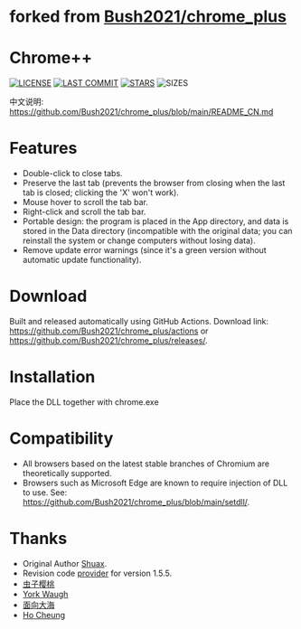 # forked from [Bush2021/chrome_plus](https://github.com/Bush2021/chrome_plus)

# Chrome++
[![LICENSE](https://img.shields.io/badge/License-MIT-blue.svg?style=for-the-badge&logo=github "LICENSE")](https://github.com/Bush2021/chrome_plus/blob/main/LICENSE) [![LAST COMMIT](https://img.shields.io/github/last-commit/Bush2021/chrome_plus?color=blue&logo=github&style=for-the-badge "LAST COMMIT")](https://github.com/Bush2021/chrome_plus/commits/main)  [![STARS](https://img.shields.io/github/stars/Bush2021/chrome_plus?color=brightgreen&logo=github&style=for-the-badge "STARS")](https://github.com/Bush2021/chrome_plus/stargazers) ![SIZES](https://img.shields.io/github/languages/code-size/Bush2021/chrome_plus?color=brightgreen&logo=github&style=for-the-badge "SIZES")

中文说明: https://github.com/Bush2021/chrome_plus/blob/main/README_CN.md

# Features
* Double-click to close tabs.
* Preserve the last tab (prevents the browser from closing when the last tab is closed; clicking the 'X' won't work).
* Mouse hover to scroll the tab bar.
* Right-click and scroll the tab bar.
* Portable design: the program is placed in the App directory, and data is stored in the Data directory (incompatible with the original data; you can reinstall the system or change computers without losing data).
* Remove update error warnings (since it's a green version without automatic update functionality).

# Download
Built and released automatically using GitHub Actions. Download link: https://github.com/Bush2021/chrome_plus/actions or https://github.com/Bush2021/chrome_plus/releases/.

# Installation
Place the DLL together with chrome.exe

# Compatibility
* All browsers based on the latest stable branches of Chromium are theoretically supported.
* Browsers such as Microsoft Edge are known to require injection of DLL to use. See: https://github.com/Bush2021/chrome_plus/blob/main/setdll/.

# Thanks
* Original Author [Shuax](https://github.com/shuax/).
* Revision code [provider](https://forum.ru-board.com/topic.cgi?forum=5&topic=51073&start=620&limit=1&m=1#1) for version 1.5.5.
* [虫子樱桃](https://github.com/czyt/)
* [York Waugh](https://github.com/YorkWaugh/)
* [面向大海](https://github.com/mxdh/)
* [Ho Cheung](https://github.com/gz83/)

